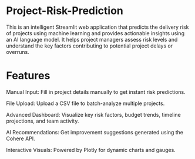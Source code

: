 # Project-Risk-Prediction
This is an intelligent Streamlit web application that predicts the delivery risk of projects using machine learning and provides actionable insights using an AI language model.
It helps project managers assess risk levels and understand the key factors contributing to potential project delays or overruns.

# Features
Manual Input: Fill in project details manually to get instant risk predictions.

File Upload: Upload a CSV file to batch-analyze multiple projects.

Advanced Dashboard: Visualize key risk factors, budget trends, timeline projections, and team activity.

AI Recommendations: Get improvement suggestions generated using the Cohere API.

Interactive Visuals: Powered by Plotly for dynamic charts and gauges.
